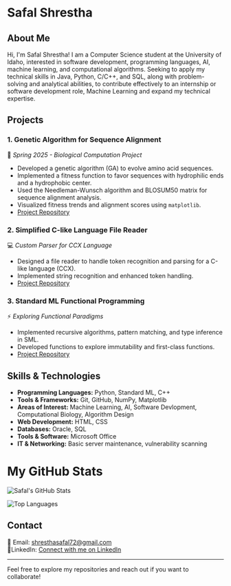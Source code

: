 # Safal Shrestha

## About Me
Hi, I'm Safal Shrestha! I am a Computer Science student at the University of Idaho, interested in software development, programming languages, AI, machine learning, and computational algorithms. Seeking to apply my technical skills in Java, Python, C/C++, and SQL, along with problem-solving and analytical abilities, to contribute effectively to an internship or software development role, Machine Learning and expand my technical expertise.


## Projects

### 1. **Genetic Algorithm for Sequence Alignment**  
🔬 *Spring 2025 - Biological Computation Project*  
- Developed a genetic algorithm (GA) to evolve amino acid sequences.
- Implemented a fitness function to favor sequences with hydrophilic ends and a hydrophobic center.
- Used the Needleman-Wunsch algorithm and BLOSUM50 matrix for sequence alignment analysis.
- Visualized fitness trends and alignment scores using `matplotlib`.
- [Project Repository](https://github.com/sthasafal/Genetic-Algorithm )

### 2. **Simplified C-like Language File Reader**  
💻 *Custom Parser for CCX Language*  
- Designed a file reader to handle token recognition and parsing for a C-like language (CCX).
- Implemented string recognition and enhanced token handling.
- [Project Repository](#)

### 3. **Standard ML Functional Programming**  
⚡ *Exploring Functional Paradigms*  
- Implemented recursive algorithms, pattern matching, and type inference in SML.
- Developed functions to explore immutability and first-class functions.
- [Project Repository](#)

## Skills & Technologies
- **Programming Languages:** Python, Standard ML, C++
- **Tools & Frameworks:** Git, GitHub, NumPy, Matplotlib
- **Areas of Interest:** Machine Learning, AI, Software Devlopment, Computational Biology, Algorithm Design
- **Web Development:** HTML, CSS
- **Databases:** Oracle, SQL
- **Tools & Software:** Microsoft Office
- **IT & Networking:** Basic server maintenance, vulnerability scanning

# My GitHub Stats

![Safal's GitHub Stats](https://github-readme-stats.vercel.app/api?username=sthasafal&show_icons=true&theme=radical)

![Top Languages](https://github-readme-stats.vercel.app/api/top-langs/?username=sthasafal&layout=compact&theme=radical)


## Contact
📧 Email: shresthasafal72@gmail.com  
🔗LinkedIn: [Connect with me on LinkedIn](https://www.linkedin.com/in/safal-shrestha-78b203293/)


---
Feel free to explore my repositories and reach out if you want to collaborate!

